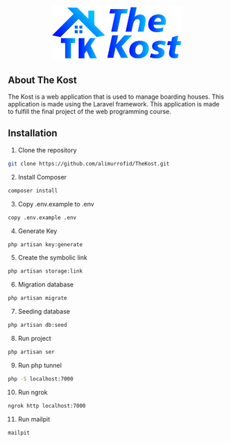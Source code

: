 <p align="center">
  <img src="./public/assets/img/logo-kos.svg" alt="The Kost" width="300">
</p>



## About The Kost

The Kost is a web application that is used to manage boarding houses. This application is made using the Laravel framework. This application is made to fulfill the final project of the web programming course.

## Installation

1. Clone the repository 
```sh
git clone https://github.com/alimurrofid/TheKost.git
```

2. Install Composer
```sh
composer install
```

3. Copy .env.example to .env
```sh
copy .env.example .env
```

4. Generate Key
```sh
php artisan key:generate
```

5. Create the symbolic link
```sh
php artisan storage:link
```

6. Migration database
```sh
php artisan migrate
```

7. Seeding database
```sh
php artisan db:seed
```

8. Run project
```sh
php artisan ser
```

9. Run php tunnel
```sh
php -S localhost:7000
```

10. Run ngrok
```sh
ngrok http localhost:7000
```

11. Run mailpit
```sh
mailpit
```